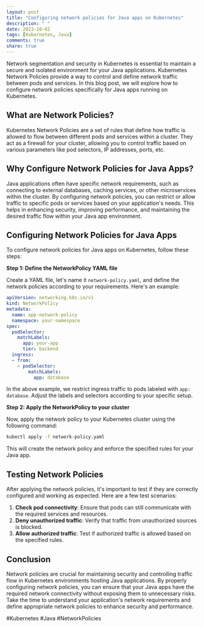 ```yaml
---
layout: post
title: "Configuring network policies for Java apps on Kubernetes"
description: " "
date: 2023-10-02
tags: [Kubernetes, Java]
comments: true
share: true
---
```


Network segmentation and security in Kubernetes is essential to maintain a secure and isolated environment for your Java applications. Kubernetes Network Policies provide a way to control and define network traffic between pods and services. In this blog post, we will explore how to configure network policies specifically for Java apps running on Kubernetes.

## What are Network Policies?

Kubernetes Network Policies are a set of rules that define how traffic is allowed to flow between different pods and services within a cluster. They act as a firewall for your cluster, allowing you to control traffic based on various parameters like pod selectors, IP addresses, ports, etc.

## Why Configure Network Policies for Java Apps?

Java applications often have specific network requirements, such as connecting to external databases, caching services, or other microservices within the cluster. By configuring network policies, you can restrict or allow traffic to specific pods or services based on your application's needs. This helps in enhancing security, improving performance, and maintaining the desired traffic flow within your Java app environment.

## Configuring Network Policies for Java Apps

To configure network policies for Java apps on Kubernetes, follow these steps:

**Step 1: Define the NetworkPolicy YAML file**

Create a YAML file, let's name it `network-policy.yaml`, and define the network policies according to your requirements. Here's an example:

```yaml
apiVersion: networking.k8s.io/v1
kind: NetworkPolicy
metadata:
  name: app-network-policy
  namespace: your-namespace
spec:
  podSelector:
    matchLabels:
      app: your-app
      tier: backend
  ingress:
  - from:
    - podSelector:
        matchLabels:
          app: database
```

In the above example, we restrict ingress traffic to pods labeled with `app: database`. Adjust the labels and selectors according to your specific setup.

**Step 2: Apply the NetworkPolicy to your cluster**

Now, apply the network policy to your Kubernetes cluster using the following command:

```bash
kubectl apply -f network-policy.yaml
```

This will create the network policy and enforce the specified rules for your Java app.

## Testing Network Policies

After applying the network policies, it's important to test if they are correctly configured and working as expected. Here are a few test scenarios:

1. **Check pod connectivity**: Ensure that pods can still communicate with the required services and resources.
2. **Deny unauthorized traffic**: Verify that traffic from unauthorized sources is blocked.
3. **Allow authorized traffic**: Test if authorized traffic is allowed based on the specified rules.

## Conclusion

Network policies are crucial for maintaining security and controlling traffic flow in Kubernetes environments hosting Java applications. By properly configuring network policies, you can ensure that your Java apps have the required network connectivity without exposing them to unnecessary risks. Take the time to understand your application's network requirements and define appropriate network policies to enhance security and performance.

#Kubernetes #Java #NetworkPolicies